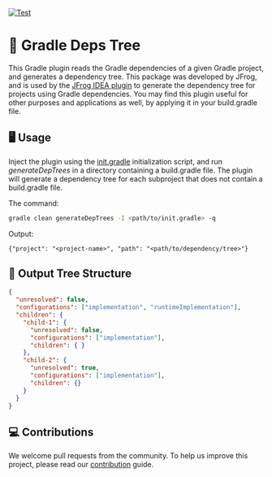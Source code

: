 [![Test](https://github.com/jfrog/gradle-deps-tree/actions/workflows/test.yml/badge.svg?branch=main)](https://github.com/jfrog/gradle-deps-tree/actions/workflows/test.yml)

# 🐘 Gradle Deps Tree

This Gradle plugin reads the Gradle dependencies of a given Gradle project, and generates a dependency tree. This
package was developed by JFrog, and is used by the [JFrog IDEA plugin](https://plugins.jetbrains.com/plugin/9834-jfrog)
to generate the dependency tree for projects using Gradle dependencies. You may find this plugin useful for other
purposes and applications as well, by applying it in your build.gradle file.

## 🖥️ Usage

Inject the plugin using the [init.gradle](./init.gradle) initialization script, and run *generateDepTrees* in a
directory containing a build.gradle file. The plugin will generate a dependency tree for each subproject that does not
contain a build.gradle file.

The command:

```bash
gradle clean generateDepTrees -I <path/to/init.gradle> -q
```

Output:

```
{"project": "<project-name>", "path": "<path/to/dependency/tree>"}
```

## 🌲 Output Tree Structure

```json
{
  "unresolved": false,
  "configurations": ["implementation", "runtimeImplementation"],
  "children": {
    "child-1": {
      "unresolved": false,
      "configurations": ["implementation"],
      "children": { }
    },
    "child-2": {
      "unresolved": true,
      "configurations": ["implementation"],
      "children": {}
    }
  }
}
```

## 💻 Contributions

We welcome pull requests from the community. To help us improve this project, please read
our [contribution](./CONTRIBUTING.md#-guidelines) guide.
